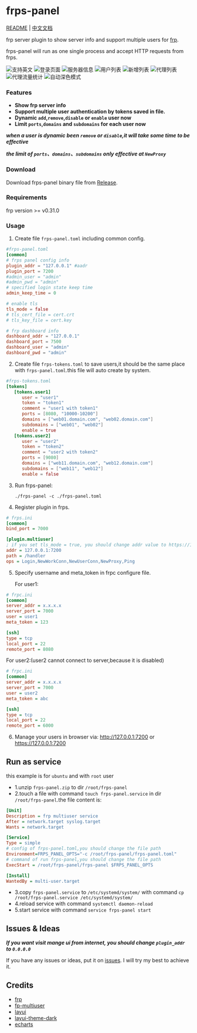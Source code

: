 # frps-panel

[README](README.md) | [中文文档](README_zh.md)

frp server plugin to show server info and support multiple users for [frp](https://github.com/fatedier/frp).

frps-panel will run as one single process and accept HTTP requests from frps.

![支持英文](screenshots/i18n.png)
![登录页面](screenshots/login.png)
![服务器信息](screenshots/server%20info.png)
![用户列表](screenshots/user%20list.png)
![新增列表](screenshots/new%20user.png)
![代理列表](screenshots/proxy%20list.png)
![代理流量统计](screenshots/proxy%20traffic%20statistics.png)
![自动深色模式](screenshots/dark%20mode.png)

### Features

+ **Show frp server info**
+ **Support multiple user authentication by tokens saved in file.**
+ **Dynamic `add`,`remove`,`disable` or `enable` user now**
+ **Limit `ports`,`domains` and `subdomains` for each user now**

***when a user is dynamic been `remove` or `disable`,it will take some time to be effective***

***the limit of `ports`、`domains`、`subdomains` only effective at `NewProxy`***

### Download

Download frps-panel binary file from [Release](../../releases).

### Requirements

frp version >= v0.31.0

### Usage

1. Create file `frps-panel.toml` including common config.

```toml
#frps-panel.toml
[common]
# frps panel config info
plugin_addr = "127.0.0.1" #aadr
plugin_port = 7200
#admin_user = "admin"
#admin_pwd = "admin"
# specified login state keep time
admin_keep_time = 0

# enable tls
tls_mode = false
# tls_cert_file = cert.crt
# tls_key_file = cert.key

# frp dashboard info
dashboard_addr = "127.0.0.1"
dashboard_port = 7500
dashboard_user = "admin"
dashboard_pwd = "admin"
```

2. Create file `frps-tokens.toml` to save users,it should be the same place with `frps-panel.toml`.this file will auto create by system.

```toml
#frps-tokens.toml
[tokens]
   [tokens.user1]
      user = "user1"
      token = "token1"
      comment = "user1 with token1"
      ports = [8080, "10000-10200"]
      domains = ["web01.domain.com", "web02.domain.com"]
      subdomains = ["web01", "web02"]
      enable = true
   [tokens.user2]
      user = "user2"
      token = "token2"
      comment = "user2 with token2"
      ports = [9080]
      domains = ["web11.domain.com", "web12.domain.com"]
      subdomains = ["web11", "web12"]
      enable = false
```


3. Run frps-panel:

   `./frps-panel -c ./frps-panel.toml`

4. Register plugin in frps.

```ini
# frps.ini
[common]
bind_port = 7000

[plugin.multiuser]
; if you set tls_mode = true, you should change addr value to https://127.0.0.1:7200
addr = 127.0.0.1:7200
path = /handler
ops = Login,NewWorkConn,NewUserConn,NewProxy,Ping
```

5. Specify username and meta_token in frpc configure file.

   For user1:

```ini
# frpc.ini
[common]
server_addr = x.x.x.x
server_port = 7000
user = user1
meta_token = 123

[ssh]
type = tcp
local_port = 22
remote_port = 8080
```

   For user2:(user2 cannot connect to server,because it is disabled)

```ini
# frpc.ini
[common]
server_addr = x.x.x.x
server_port = 7000
user = user2
meta_token = abc

[ssh]
type = tcp
local_port = 22
remote_port = 6000
```

6. Manage your users in browser via: http://127.0.0.1:7200 or https://127.0.0.1:7200

## Run as service

this example is for `ubuntu` and with `root` user

+ 1.unzip `frps-panel.zip` to dir `/root/frps-panel`
+ 2.touch a file with command `touch frps-panel.service` in dir `/root/frps-panel`.the file content is:
```ini
[Unit]
Description = frp multiuser service
After = network.target syslog.target
Wants = network.target

[Service]
Type = simple
# config of frps-panel.toml,you should change the file path
Environment=FRPS_PANEL_OPTS="-c /root/frps-panel/frps-panel.toml"
# command of run frps-panel,you should change the file path
ExecStart = /root/frps-panel/frps-panel $FRPS_PANEL_OPTS

[Install]
WantedBy = multi-user.target
```
+ 3.copy `frps-panel.service` to `/etc/systemd/system/` with command `cp /root/frps-panel.service /etc/systemd/system/`
+ 4.reload service with command `systemctl daemon-reload`
+ 5.start service with command `service frps-panel start`

## Issues & Ideas

___If you want visit mange ui from internet, you should change `plugin_addr` to `0.0.0.0`___

If you have any issues or ideas, put it on [issues](https://github.com/yhl452493373/frps-panel/issues). I will try my best to achieve it.

## Credits

+ [frp](https://github.com/fatedier/frp)
+ [fp-multiuser](https://github.com/gofrp/fp-multiuser)
+ [layui](https://github.com/layui/layui)
+ [layui-theme-dark](https://github.com/Sight-wcg/layui-theme-dark)
+ [echarts](https://github.com/apache/echarts)
